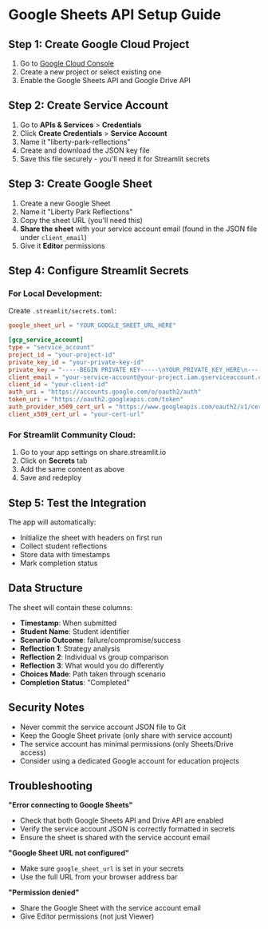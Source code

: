 # Google Sheets API Setup Guide

## Step 1: Create Google Cloud Project

1. Go to [Google Cloud Console](https://console.cloud.google.com/)
2. Create a new project or select existing one
3. Enable the Google Sheets API and Google Drive API

## Step 2: Create Service Account

1. Go to **APIs & Services** > **Credentials**
2. Click **Create Credentials** > **Service Account**
3. Name it "liberty-park-reflections"
4. Create and download the JSON key file
5. Save this file securely - you'll need it for Streamlit secrets

## Step 3: Create Google Sheet

1. Create a new Google Sheet
2. Name it "Liberty Park Reflections"
3. Copy the sheet URL (you'll need this)
4. **Share the sheet** with your service account email (found in the JSON file under `client_email`)
5. Give it **Editor** permissions

## Step 4: Configure Streamlit Secrets

### For Local Development:
Create `.streamlit/secrets.toml`:

```toml
google_sheet_url = "YOUR_GOOGLE_SHEET_URL_HERE"

[gcp_service_account]
type = "service_account"
project_id = "your-project-id"
private_key_id = "your-private-key-id"
private_key = "-----BEGIN PRIVATE KEY-----\nYOUR_PRIVATE_KEY_HERE\n-----END PRIVATE KEY-----\n"
client_email = "your-service-account@your-project.iam.gserviceaccount.com"
client_id = "your-client-id"
auth_uri = "https://accounts.google.com/o/oauth2/auth"
token_uri = "https://oauth2.googleapis.com/token"
auth_provider_x509_cert_url = "https://www.googleapis.com/oauth2/v1/certs"
client_x509_cert_url = "your-cert-url"
```

### For Streamlit Community Cloud:

1. Go to your app settings on share.streamlit.io
2. Click on **Secrets** tab
3. Add the same content as above
4. Save and redeploy

## Step 5: Test the Integration

The app will automatically:
- Initialize the sheet with headers on first run
- Collect student reflections
- Store data with timestamps
- Mark completion status

## Data Structure

The sheet will contain these columns:
- **Timestamp**: When submitted
- **Student Name**: Student identifier  
- **Scenario Outcome**: failure/compromise/success
- **Reflection 1**: Strategy analysis
- **Reflection 2**: Individual vs group comparison
- **Reflection 3**: What would you do differently
- **Choices Made**: Path taken through scenario
- **Completion Status**: "Completed"

## Security Notes

- Never commit the service account JSON file to Git
- Keep the Google Sheet private (only share with service account)
- The service account has minimal permissions (only Sheets/Drive access)
- Consider using a dedicated Google account for education projects

## Troubleshooting

**"Error connecting to Google Sheets"**
- Check that both Google Sheets API and Drive API are enabled
- Verify the service account JSON is correctly formatted in secrets
- Ensure the sheet is shared with the service account email

**"Google Sheet URL not configured"**
- Make sure `google_sheet_url` is set in your secrets
- Use the full URL from your browser address bar

**"Permission denied"**
- Share the Google Sheet with the service account email
- Give Editor permissions (not just Viewer)